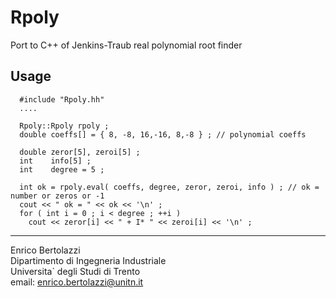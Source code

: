 Rpoly
=====

Port to C++ of Jenkins-Traub real polynomial root finder

Usage
-----

~~~~~~~~~~~~~~~~~~~~~
  #include "Rpoly.hh"
  ....

  Rpoly::Rpoly rpoly ;
  double coeffs[] = { 8, -8, 16,-16, 8,-8 } ; // polynomial coeffs
  
  double zeror[5], zeroi[5] ;
  int    info[5] ;
  int    degree = 5 ;

  int ok = rpoly.eval( coeffs, degree, zeror, zeroi, info ) ; // ok = number or zeros or -1
  cout << " ok = " << ok << '\n' ;
  for ( int i = 0 ; i < degree ; ++i )
    cout << zeror[i] << " + I* " << zeroi[i] << '\n' ;
~~~~~~~~~~~~~~~~~~~~~

* * *

Enrico Bertolazzi<br>
Dipartimento di Ingegneria Industriale<br>
Universita` degli Studi di Trento<br>
email: enrico.bertolazzi@unitn.it